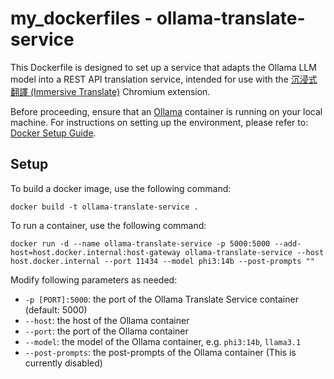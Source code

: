 # my_dockerfiles - ollama-translate-service
This Dockerfile is designed to set up a service that adapts the Ollama LLM model into a REST API translation service, intended for use with the [沉浸式翻譯 (Immersive Translate)](https://immersivetranslate.com/) Chromium extension.

Before proceeding, ensure that an [Ollama](https://github.com/ollama/ollama) container is running on your local machine. For instructions on setting up the environment, please refer to: [Docker Setup Guide](https://github.com/ollama/ollama#docker).


## Setup
To build a docker image, use the following command:
```
docker build -t ollama-translate-service .
```

To run a container, use the following command:
```
docker run -d --name ollama-translate-service -p 5000:5000 --add-host=host.docker.internal:host-gateway ollama-translate-service --host host.docker.internal --port 11434 --model phi3:14b --post-prompts ""
```

Modify following parameters as needed:
- `-p [PORT]:5000`: the port of the Ollama Translate Service container (default: 5000)
- `--host`: the host of the Ollama container
- `--port`: the port of the Ollama container
- `--model`: the model of the Ollama container, e.g. `phi3:14b`, `llama3.1`
- `--post-prompts`: the post-prompts of the Ollama container (This is currently disabled)